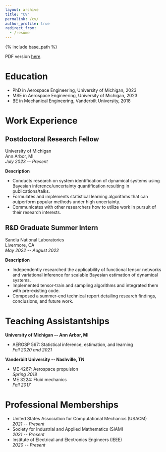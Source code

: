 ```yaml
---
layout: archive
title: "CV"
permalink: /cv/
author_profile: true
redirect_from:
  - /resume
---
```


{% include base_path %}

PDF version [here](../files/galioto-cv.pdf).

# Education

* PhD in Aerospace Engineering, University of Michigan, 2023
* MSE in Aerospace Engineering, University of Michigan, 2023
* BE in Mechanical Engineering, Vanderbilt University, 2018

# Work Experience

## Postdoctoral Research Fellow

University of Michigan<br>
Ann Arbor, MI<br>
*July 2023 -- Present*

**Description**<br>
* Conducts research on system identification of dynamical systems using Bayesian inference/uncertainty quantification resulting in publications/talks.
* Formulates and implements statistical learning algorithms that can outperform popular methods under high uncertainty.
* Communicates with other researchers how to utilize work in pursuit of their research interests.

## R&D Graduate Summer Intern
Sandia National Laboratories<br>
Livermore, CA<br>
*May 2022 -- August 2022*

**Description**<br>
* Independently researched the applicability of functional tensor networks and variational inference for scalable Bayesian estimation of dynamical systems.
* Implemented tensor-train and sampling algorithms and integrated them with pre-existing code.
* Composed a summer-end technical report detailing research findings, conclusions, and future work.

# Teaching Assistantships

**University of Michigan -- Ann Arbor, MI**<br>
* AEROSP 567: Statistical inference, estimation, and learning<br>
  *Fall 2020 and 2021*

**Vanderbilt University -- Nashville, TN**<br>
* ME 4267: Aerospace propulsion<br>
  *Spring 2018* 
* ME 3224: Fluid mechanics<br>
  *Fall 2017*

# Professional Memberships

* United States Association for Computational Mechanics (USACM)<br>
  *2021 -- Present*
* Society for Industrial and Applied Mathematics (SIAM)<br>
  *2021 -- Present*
* Institute of Electrical and Electronics Engineers (IEEE)<br>
  *2020 -- Present*


